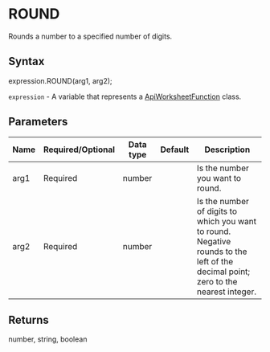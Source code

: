# ROUND

Rounds a number to a specified number of digits.

## Syntax

expression.ROUND(arg1, arg2);

`expression` - A variable that represents a [ApiWorksheetFunction](../ApiWorksheetFunction.md) class.

## Parameters

| **Name** | **Required/Optional** | **Data type** | **Default** | **Description** |
| ------------- | ------------- | ------------- | ------------- | ------------- |
| arg1 | Required | number |  | Is the number you want to round. |
| arg2 | Required | number |  | Is the number of digits to which you want to round. Negative rounds to the left of the decimal point; zero to the nearest integer. |

## Returns

number, string, boolean